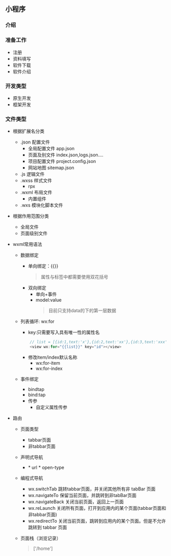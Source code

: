 ## 小程序

### 介绍

### 准备工作
* 注册
* 资料填写
* 软件下载
* 软件介绍

### 开发类型
* 原生开发
* 框架开发

### 文件类型
* 根据扩展名分类
    * .json 配置文件   
        * 全局配置文件     app.json
        * 页面及别文件     index.json,logs.json....
        * 项目配置文件     project.config.json     
        * 网站地图         sitemap.json 
    * .js   逻辑文件              
    * .wxss 样式文件
        * rpx         
    * .wxml 布局文件
        *  内置组件       
    * .wxs  模块化脚本文件      
* 根据作用范围分类
    * 全局文件
    * 页面级别文件

* wxml常用语法
    * 数据绑定
        * 单向绑定：{{}}
            > 属性与标签中都需要使用双花括号
        * 双向绑定
            * 单向+事件
            * model:value
                > 目前只支持data的下的第一层数据

    * 列表循环: wx:for
        * key:只需要写入具有唯一性的属性名
        ```js
            // list = [{id:1,text:'x'},{id:2,text:'xx'},{id:3,text:'xxx'}]
            <view wx:for="{{list}}" key="id"></view>
        ```
        * 修改item/index默认名称
            * wx:for-item
            * wx:for-index
    * 事件绑定
        * bindtap
        * bind:tap
        * 传参
            * 自定义属性传参
* 路由
    * 页面类型
        * tabbar页面
        * 非tabbar页面
    * 声明式导航
        * <navigator>
            * url
            * open-type
    * 编程式导航
        * wx.switchTab      跳转tabbar页面，并关闭其他所有非 tabBar 页面
        * wx.navigateTo     保留当前页面，并跳转到非tabBar页面
        * wx.navigateBack   关闭当前页面，返回上一页面
        * wx.reLaunch       关闭所有页面，打开到应用内的某个页面(tabbar页面和非tabbar页面)
        * wx.redirectTo     关闭当前页面，跳转到应用内的某个页面。但是不允许跳转到 tabbar 页面

    * 页面栈（浏览记录）
        > ['/home']